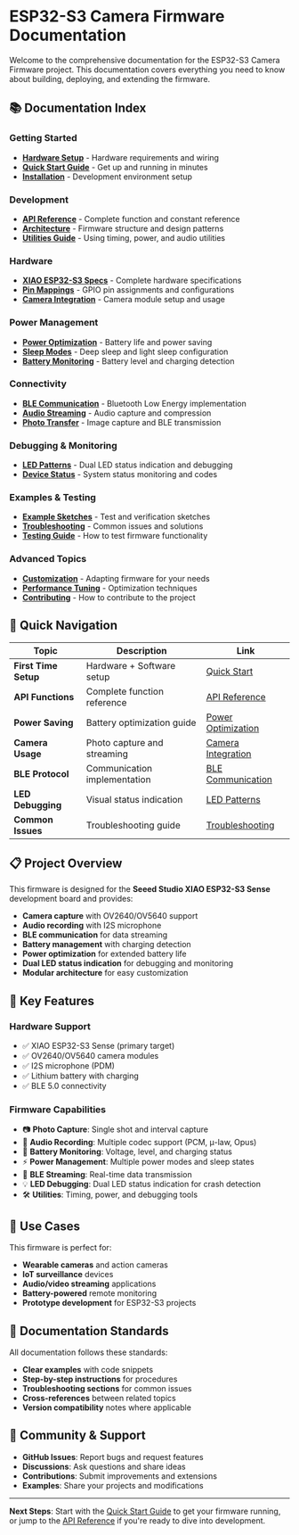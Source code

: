 # ESP32-S3 Camera Firmware Documentation

Welcome to the comprehensive documentation for the ESP32-S3 Camera Firmware project. This documentation covers everything you need to know about building, deploying, and extending the firmware.

## 📚 Documentation Index

### Getting Started
- [**Hardware Setup**](hardware-setup.md) - Hardware requirements and wiring
- [**Quick Start Guide**](quick-start.md) - Get up and running in minutes
- [**Installation**](installation.md) - Development environment setup

### Development
- [**API Reference**](api-reference.md) - Complete function and constant reference
- [**Architecture**](architecture.md) - Firmware structure and design patterns
- [**Utilities Guide**](utilities.md) - Using timing, power, and audio utilities

### Hardware
- [**XIAO ESP32-S3 Specs**](hardware-specs.md) - Complete hardware specifications
- [**Pin Mappings**](pin-mappings.md) - GPIO pin assignments and configurations
- [**Camera Integration**](camera-integration.md) - Camera module setup and usage

### Power Management
- [**Power Optimization**](power-optimization.md) - Battery life and power saving
- [**Sleep Modes**](sleep-modes.md) - Deep sleep and light sleep configuration
- [**Battery Monitoring**](battery-monitoring.md) - Battery level and charging detection

### Connectivity
- [**BLE Communication**](ble-communication.md) - Bluetooth Low Energy implementation
- [**Audio Streaming**](audio-streaming.md) - Audio capture and compression
- [**Photo Transfer**](photo-transfer.md) - Image capture and BLE transmission

### Debugging & Monitoring
- [**LED Patterns**](led-patterns.md) - Dual LED status indication and debugging
- [**Device Status**](device-status.md) - System status monitoring and codes

### Examples & Testing
- [**Example Sketches**](examples.md) - Test and verification sketches
- [**Troubleshooting**](troubleshooting.md) - Common issues and solutions
- [**Testing Guide**](testing.md) - How to test firmware functionality

### Advanced Topics
- [**Customization**](customization.md) - Adapting firmware for your needs
- [**Performance Tuning**](performance-tuning.md) - Optimization techniques
- [**Contributing**](contributing.md) - How to contribute to the project

## 🚀 Quick Navigation

| Topic | Description | Link |
|-------|-------------|------|
| **First Time Setup** | Hardware + Software setup | [Quick Start](quick-start.md) |
| **API Functions** | Complete function reference | [API Reference](api-reference.md) |
| **Power Saving** | Battery optimization guide | [Power Optimization](power-optimization.md) |
| **Camera Usage** | Photo capture and streaming | [Camera Integration](camera-integration.md) |
| **BLE Protocol** | Communication implementation | [BLE Communication](ble-communication.md) |
| **LED Debugging** | Visual status indication | [LED Patterns](led-patterns.md) |
| **Common Issues** | Troubleshooting guide | [Troubleshooting](troubleshooting.md) |

## 📋 Project Overview

This firmware is designed for the **Seeed Studio XIAO ESP32-S3 Sense** development board and provides:

- **Camera capture** with OV2640/OV5640 support
- **Audio recording** with I2S microphone
- **BLE communication** for data streaming
- **Battery management** with charging detection
- **Power optimization** for extended battery life
- **Dual LED status indication** for debugging and monitoring
- **Modular architecture** for easy customization

## 🔧 Key Features

### Hardware Support
- ✅ XIAO ESP32-S3 Sense (primary target)
- ✅ OV2640/OV5640 camera modules
- ✅ I2S microphone (PDM)
- ✅ Lithium battery with charging
- ✅ BLE 5.0 connectivity

### Firmware Capabilities
- 📷 **Photo Capture**: Single shot and interval capture
- 🎵 **Audio Recording**: Multiple codec support (PCM, μ-law, Opus)
- 🔋 **Battery Monitoring**: Voltage, level, and charging status
- ⚡ **Power Management**: Multiple power modes and sleep states
- 📡 **BLE Streaming**: Real-time data transmission
- 💡 **LED Debugging**: Dual LED status indication for crash detection
- 🛠️ **Utilities**: Timing, power, and debugging tools

## 🎯 Use Cases

This firmware is perfect for:
- **Wearable cameras** and action cameras
- **IoT surveillance** devices
- **Audio/video streaming** applications
- **Battery-powered** remote monitoring
- **Prototype development** for ESP32-S3 projects

## 📖 Documentation Standards

All documentation follows these standards:
- **Clear examples** with code snippets
- **Step-by-step instructions** for procedures
- **Troubleshooting sections** for common issues
- **Cross-references** between related topics
- **Version compatibility** notes where applicable

## 🤝 Community & Support

- **GitHub Issues**: Report bugs and request features
- **Discussions**: Ask questions and share ideas
- **Contributions**: Submit improvements and extensions
- **Examples**: Share your projects and modifications

---

**Next Steps**: Start with the [Quick Start Guide](quick-start.md) to get your firmware running, or jump to the [API Reference](api-reference.md) if you're ready to dive into development. 
